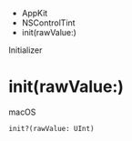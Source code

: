 

- AppKit
- NSControlTint
-  init(rawValue:) 

Initializer

# init(rawValue:)

macOS

``` source
init?(rawValue: UInt)
```

